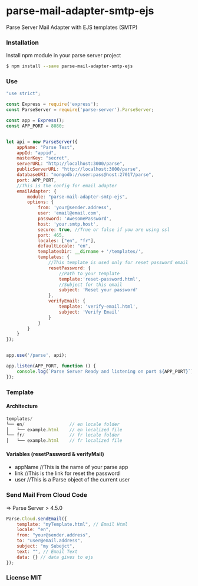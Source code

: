 # parse-mail-adapter-smtp-ejs
Parse Server Mail Adapter with EJS templates (SMTP)

### Installation

Install npm module in your parse server project

```sh
$ npm install --save parse-mail-adapter-smtp-ejs
```

### Use


```js
"use strict";

const Express = require('express');
const ParseServer = require('parse-server').ParseServer;

const app = Express();
const APP_PORT = 8080;


let api = new ParseServer({
	appName: "Parse Test",
	appId: "appid",
	masterKey: "secret",
	serverURL: "http://localhost:3000/parse",
	publicServerURL: "http://localhost:3000/parse",
	databaseURI: "mongodb://user:pass@host:27017/parse",
	port: APP_PORT,
	//This is the config for email adapter
	emailAdapter: {
		module: "parse-mail-adapter-smtp-ejs",
		options: {
			from: 'your@sender.address',
			user: 'email@email.com',
			password: 'AwesomePassword',
			host: 'your.smtp.host',
			secure: true, //True or false if you are using ssl 
			port: 465,
    		locales: ["en", "fr"],
    		defaultLocale: "en",
    		templatesDir: __dirname + '/templates/',
			templates: {
			    //This template is used only for reset password email
				resetPassword: {
				    //Path to your template
					template:'reset-password.html',
					//Subject for this email
					subject: 'Reset your password'
				},
				verifyEmail: {
				    template: 'verify-email.html',
				    subject: 'Verify Email'
				}
			}
		}
	}
});


app.use('/parse', api);

app.listen(APP_PORT, function () {
	console.log(`Parse Server Ready and listening on port ${APP_PORT}`);
});
```

### Template

#### Architecture

```js
templates/
└── en/                 // en locale folder
│   └── example.html    // en localized file
└── fr/                 // fr locale folder
│   └── example.html    // fr localized file
```

#### Variables (resetPassword & verifyMail)
- appName //This is the name of your parse app
- link //This is the link for reset the password
- user //This is a Parse object of the current user


### Send Mail From Cloud Code

=> Parse Server > 4.5.0
```js
Parse.Cloud.sendEmail({
    template: "myTemplate.html", // Email Html
    locale: "en",
    from: "your@sender.address",
    to: "user@email.address",
    subject: "my Subejct",
    text: "", // Email Text
    data: {} // data gives to ejs
});
```


### License MIT
